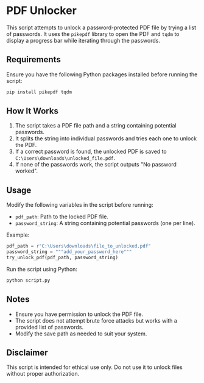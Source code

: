 # PDF Unlocker

This script attempts to unlock a password-protected PDF file by trying a list of passwords. It uses the `pikepdf` library to open the PDF and `tqdm` to display a progress bar while iterating through the passwords.

## Requirements

Ensure you have the following Python packages installed before running the script:

```sh
pip install pikepdf tqdm
```

## How It Works

1. The script takes a PDF file path and a string containing potential passwords.
2. It splits the string into individual passwords and tries each one to unlock the PDF.
3. If a correct password is found, the unlocked PDF is saved to `C:\Users\downloads\unlocked_file.pdf`.
4. If none of the passwords work, the script outputs "No password worked".

## Usage

Modify the following variables in the script before running:

- `pdf_path`: Path to the locked PDF file.
- `password_string`: A string containing potential passwords (one per line).

Example:

```python
pdf_path = r"C:\Users\downloads\file_to_unlocked.pdf"
password_string = """add_your_password_here"""
try_unlock_pdf(pdf_path, password_string)
```

Run the script using Python:

```sh
python script.py
```

## Notes

- Ensure you have permission to unlock the PDF file.
- The script does not attempt brute force attacks but works with a provided list of passwords.
- Modify the save path as needed to suit your system.

## Disclaimer

This script is intended for ethical use only. Do not use it to unlock files without proper authorization.
